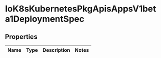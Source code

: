 
# IoK8sKubernetesPkgApisAppsV1beta1DeploymentSpec

## Properties
Name | Type | Description | Notes
------------ | ------------- | ------------- | -------------



